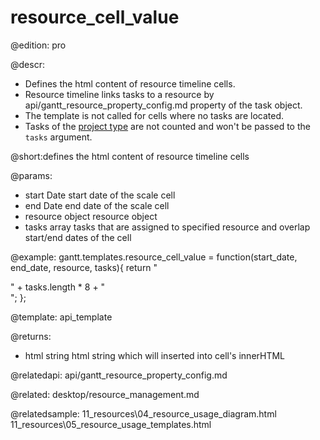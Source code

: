 resource_cell_value
=============

@edition: pro

@descr:
- Defines the html content of resource timeline cells.
- Resource timeline links tasks to a resource by api/gantt_resource_property_config.md property of the task object.
- The template is not called for cells where no tasks are located.
- Tasks of the [project type](api/gantt_types_config.md) are not counted and won't be passed to the `tasks` argument.

@short:defines the html content of resource timeline cells 
	
@params:
- start		Date	start date of the scale cell  
- end	Date	end date of the scale cell
- resource	object	 resource object
- tasks	array	tasks that are assigned to specified resource and overlap start/end dates of the cell

@example:
gantt.templates.resource_cell_value = function(start_date, end_date, resource, tasks){
	return "<div>" + tasks.length * 8 + "</div>";
};

@template:	api_template

@returns:
- html		string		html string which will inserted into cell's innerHTML

@relatedapi:
api/gantt_resource_property_config.md

@related: desktop/resource_management.md

@relatedsample:
11_resources\04_resource_usage_diagram.html
11_resources\05_resource_usage_templates.html